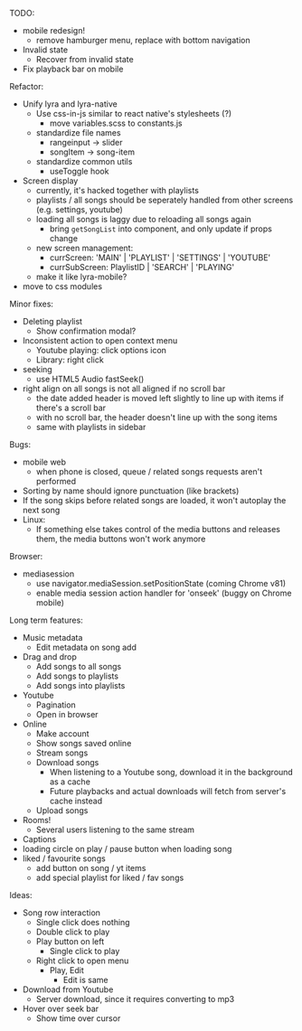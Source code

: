 TODO:

- mobile redesign!
  - remove hamburger menu, replace with bottom navigation
- Invalid state
  - Recover from invalid state
- Fix playback bar on mobile

Refactor:

- Unify lyra and lyra-native
  - Use css-in-js similar to react native's stylesheets (?)
    - move variables.scss to constants.js
  - standardize file names
    - rangeinput -> slider
    - songItem -> song-item
  - standardize common utils
    - useToggle hook
- Screen display
  - currently, it's hacked together with playlists
  - playlists / all songs should be seperately handled from other screens (e.g. settings, youtube)
  - loading all songs is laggy due to reloading all songs again
    - bring `getSongList` into component, and only update if props change
  - new screen management:
    - currScreen: 'MAIN' | 'PLAYLIST' | 'SETTINGS' | 'YOUTUBE'
    - currSubScreen: PlaylistID | 'SEARCH' | 'PLAYING'
  - make it like lyra-mobile?
- move to css modules

Minor fixes:

- Deleting playlist
  - Show confirmation modal?
- Inconsistent action to open context menu
  - Youtube playing: click options icon
  - Library: right click
- seeking
  - use HTML5 Audio fastSeek()
- right align on all songs is not all aligned if no scroll bar
  - the date added header is moved left slightly to line up with items if there's a scroll bar
  - with no scroll bar, the header doesn't line up with the song items
  - same with playlists in sidebar

Bugs:

- mobile web
  - when phone is closed, queue / related songs requests aren't performed
- Sorting by name should ignore punctuation (like brackets)
- If the song skips before related songs are loaded, it won't autoplay the next song
- Linux:
  - If something else takes control of the media buttons and releases them, the media buttons won't work anymore

Browser:

- mediasession
  - use navigator.mediaSession.setPositionState (coming Chrome v81)
  - enable media session action handler for 'onseek' (buggy on Chrome mobile)

Long term features:

- Music metadata
  - Edit metadata on song add
- Drag and drop
  - Add songs to all songs
  - Add songs to playlists
  - Add songs into playlists
- Youtube
  - Pagination
  - Open in browser
- Online
  - Make account
  - Show songs saved online
  - Stream songs
  - Download songs
    - When listening to a Youtube song, download it in the background as a cache
    - Future playbacks and actual downloads will fetch from server's cache instead
  - Upload songs
- Rooms!
  - Several users listening to the same stream
- Captions
- loading circle on play / pause button when loading song
- liked / favourite songs
  - add button on song / yt items
  - add special playlist for liked / fav songs

Ideas:

- Song row interaction
  - Single click does nothing
  - Double click to play
  - Play button on left
    - Single click to play
  - Right click to open menu
    - Play, Edit
      - Edit is same
- Download from Youtube
  - Server download, since it requires converting to mp3
- Hover over seek bar
  - Show time over cursor
